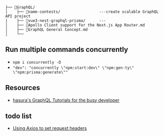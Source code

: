 ```
├── 📂GraphQL/
│    ├── 📂name-contests/                 ---create scalable GraphQL API project
|    ├── 📂vue3-nest-graphql-prisma/      ---
│    ├── 📄Apollo Client support for the Next.js App Router.md
│    ├── 📄GraphQL General Concept.md
│    └── 
```

## Run multiple commands concurrently

- `npm i concurrently -D`
- `"dev": "concurrently \"npm:start:dev\" \"npm:gen-ty\" \"npm:prisma:generate\""`

## Resources

- [hasura's GraphQL Tutorials for the busy developer](https://hasura.io/learn/)

## todo list

- [Using Axios to set request headers](https://blog.logrocket.com/using-axios-set-request-headers/)
